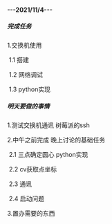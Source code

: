 #### ---2021/11/4---

##### 完成任务

1.交换机使用

​	1.1 搭建

​	1.2 网络调试

​	1.3 python实现

##### 明天要做的事情

1.测试交换机通讯 树莓派的ssh

2.中午之前完成 晚上讨论的基础任务

​	2.1 三点确定圆心 python实现

​	2.2 cv获取点坐标

​	2.3 通讯

​	2.4 启动问题

3.置办需要的东西